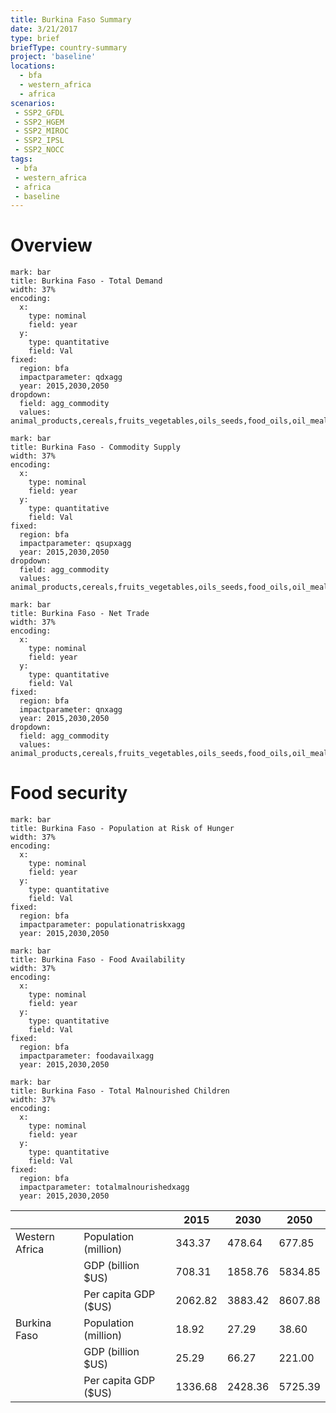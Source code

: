```yaml
---
title: Burkina Faso Summary
date: 3/21/2017
type: brief
briefType: country-summary
project: 'baseline'
locations:
  - bfa
  - western_africa
  - africa
scenarios:
 - SSP2_GFDL
 - SSP2_HGEM
 - SSP2_MIROC
 - SSP2_IPSL
 - SSP2_NOCC
tags:
 - bfa
 - western_africa
 - africa
 - baseline
---
```

# Overview 

```chart
mark: bar
title: Burkina Faso - Total Demand
width: 37%
encoding:
  x:
    type: nominal
    field: year
  y:
    type: quantitative
    field: Val
fixed:
  region: bfa
  impactparameter: qdxagg
  year: 2015,2030,2050
dropdown:
  field: agg_commodity
  values: animal_products,cereals,fruits_vegetables,oils_seeds,food_oils,oil_meals,other,pulses,roots_tubers,sugar
```

```chart
mark: bar
title: Burkina Faso - Commodity Supply
width: 37%
encoding:
  x:
    type: nominal
    field: year
  y:
    type: quantitative
    field: Val
fixed:
  region: bfa
  impactparameter: qsupxagg
  year: 2015,2030,2050
dropdown:
  field: agg_commodity
  values: animal_products,cereals,fruits_vegetables,oils_seeds,food_oils,oil_meals,other,pulses,roots_tubers,sugar
```

```chart
mark: bar
title: Burkina Faso - Net Trade
width: 37%
encoding:
  x:
    type: nominal
    field: year
  y:
    type: quantitative
    field: Val
fixed:
  region: bfa
  impactparameter: qnxagg
  year: 2015,2030,2050
dropdown:
  field: agg_commodity
  values: animal_products,cereals,fruits_vegetables,oils_seeds,food_oils,oil_meals,other,pulses,roots_tubers,sugar
```

# Food security

```chart
mark: bar
title: Burkina Faso - Population at Risk of Hunger
width: 37%
encoding:
  x:
    type: nominal
    field: year
  y:
    type: quantitative
    field: Val
fixed:
  region: bfa
  impactparameter: populationatriskxagg
  year: 2015,2030,2050
```

```chart
mark: bar
title: Burkina Faso - Food Availability
width: 37%
encoding:
  x:
    type: nominal
    field: year
  y:
    type: quantitative
    field: Val
fixed:
  region: bfa
  impactparameter: foodavailxagg
  year: 2015,2030,2050
```

```chart
mark: bar
title: Burkina Faso - Total Malnourished Children
width: 37%
encoding:
  x:
    type: nominal
    field: year
  y:
    type: quantitative
    field: Val
fixed:
  region: bfa
  impactparameter: totalmalnourishedxagg
  year: 2015,2030,2050
```

|   |   | 2015 | 2030 | 2050 |
|---|---|---|---|---|
| Western Africa | Population (million) | 343.37 | 478.64 | 677.85 |
|  | GDP (billion $US) | 708.31 | 1858.76 | 5834.85 |
|  | Per capita GDP ($US) | 2062.82 | 3883.42 | 8607.88 |
| Burkina Faso | Population (million) | 18.92 | 27.29 | 38.60 |
|  | GDP (billion $US) | 25.29 | 66.27 | 221.00 |
|  | Per capita GDP ($US) | 1336.68| 2428.36| 5725.39|